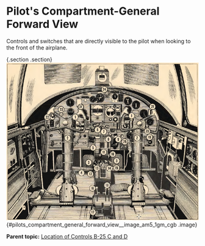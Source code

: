 
Pilot\'s Compartment-General Forward View
=========================================


Controls and switches that are directly visible to the pilot when
looking to the front of the airplane.

 {.section .section}
![](../images/pilots_compartment-general_forward_view.png){#pilots_compartment_general_forward_view__image_am5_1gm_cgb
.image}





**Parent topic:** [Location of Controls B-25 C and
D](../mdita/location_of_controls_b_25_c_and_d.md "An overview of the airplane's key controls and their locations.")



